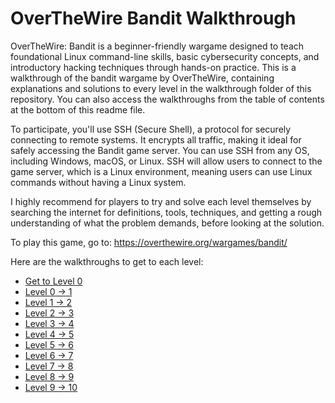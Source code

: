 # OverTheWire Bandit Walkthrough
OverTheWire: Bandit is a beginner-friendly wargame designed to teach foundational Linux command-line skills, basic cybersecurity concepts, and introductory hacking techniques through hands-on practice.
This is a walkthrough of the bandit wargame by OverTheWire, containing explanations and solutions to every level in the walkthrough folder of this repository. You can also access the walkthroughs from the table of contents at the bottom of this readme file.

To participate, you'll use SSH (Secure Shell), a protocol for securely connecting to remote systems. It encrypts all traffic, making it ideal for safely accessing the Bandit game server. You can use SSH from any OS, including Windows, macOS, or Linux.
SSH will allow users to connect to the game server, which is a Linux environment, meaning users can use Linux commands without having a Linux system.

I highly recommend for players to try and solve each level themselves by searching the internet for definitions, tools, techniques, and getting a rough understanding of what the problem demands, before looking at the solution.

To play this game, go to: https://overthewire.org/wargames/bandit/

Here are the walkthroughs to get to each level:
- [Get to Level 0](/walkthrough/level00.md)
- [Level 0 -> 1](/walkthrough/level01.md)
- [Level 1 -> 2](/walkthrough/level02.md)
- [Level 2 -> 3](/walkthrough/level03.md)
- [Level 3 -> 4](/walkthrough/level04.md)
- [Level 4 -> 5](/walkthrough/level05.md)
- [Level 5 -> 6](/walkthrough/level06.md)
- [Level 6 -> 7](/walkthrough/level07.md)
- [Level 7 -> 8](/walkthrough/level08.md)
- [Level 8 -> 9](/walkthrough/level09.md)
- [Level 9 -> 10](/walkthrough/level10.md)